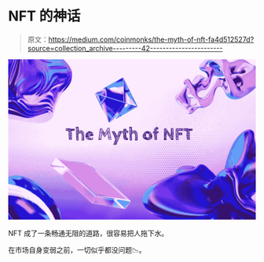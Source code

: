 # NFT 的神话

> 原文：<https://medium.com/coinmonks/the-myth-of-nft-fa4d512527d?source=collection_archive---------42----------------------->

![](img/88bf49a3b4447d86c26a436c3903c5cb.png)

NFT 成了一条畅通无阻的道路，很容易把人拖下水。

在市场自身变弱之前，一切似乎都没问题📉。